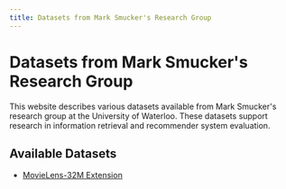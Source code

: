 ```yaml
---
title: Datasets from Mark Smucker's Research Group
---
```


# Datasets from Mark Smucker's Research Group

This website describes various datasets available from Mark Smucker's
research group at the University of Waterloo. These datasets support
research in information retrieval and recommender system evaluation.

## Available Datasets

- [MovieLens-32M Extension](ml-32m-extension)
